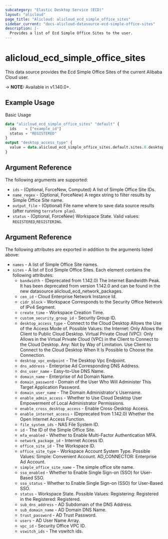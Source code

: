 ```yaml
---
subcategory: "Elastic Desktop Service (ECD)"
layout: "alicloud"
page_title: "Alicloud: alicloud_ecd_simple_office_sites"
sidebar_current: "docs-alicloud-datasource-ecd-simple-office-sites"
description: |-
  Provides a list of Ecd Simple Office Sites to the user.
---
```


# alicloud\_ecd\_simple\_office\_sites

This data source provides the Ecd Simple Office Sites of the current Alibaba Cloud user.

-> **NOTE:** Available in v1.140.0+.

## Example Usage

Basic Usage

```terraform
data "alicloud_ecd_simple_office_sites" "default" {
  ids    = ["example_id"]
  status = "REGISTERED"
}
output "desktop_access_type" {
  value = data.alicloud_ecd_simple_office_sites.default.sites.0.desktop_access_type
}

```

## Argument Reference

The following arguments are supported:

* `ids` - (Optional, ForceNew, Computed)  A list of Simple Office Site IDs.
* `name_regex` - (Optional, ForceNew) A regex string to filter results by Simple Office Site name.
* `output_file` - (Optional) File name where to save data source results (after running `terraform plan`).
* `status` - (Optional, ForceNew) Workspace State. Valid values: `REGISTERED`,`REGISTERING`. 

## Argument Reference

The following attributes are exported in addition to the arguments listed above:

* `names` - A list of Simple Office Site names.
* `sites` - A list of Ecd Simple Office Sites. Each element contains the following attributes:
	* `bandwidth` - (Deprecated from 1.142.0) The Internet Bandwidth Peak. It has been deprecated from version 1.142.0 and can be found in the new datasource alicloud_ecd_network_packages.
	* `cen_id` - Cloud Enterprise Network Instance Id.
	* `cidr_block` - Workspace Corresponds to the Security Office Network of IPv4 Segment.
	* `create_time` - Workspace Creation Time.
	* `custom_security_group_id` - Security Group ID.
	* `desktop_access_type` - Connect to the Cloud Desktop Allows the Use of the Access Mode of. Possible Values: the Internet: Only Allows the Client to Public Cloud Desktop. Virtual Private Cloud (VPC): Only Allows in the Virtual Private Cloud (VPC) in the Client to Connect to the Cloud Desktop. Any: Not by Way of Limitation. Use Client to Connect to the Cloud Desktop When It Is Possible to Choose the Connection.
	* `desktop_vpc_endpoint` - The Desktop Vpc Endpoint.
	* `dns_address` - Enterprise Ad Corresponding DNS Address.
	* `dns_user_name` - Easy-to-Use DNS Name.
	* `domain_name` - Enterprise of Ad Domain Name.
	* `domain_password` - Domain of the User Who Will Administer This Target Application Password.
	* `domain_user_name` - The Domain Administrator's Username.
	* `enable_admin_access` - Whether to Use Cloud Desktop User Empowerment of Local Administrator Permissions.
	* `enable_cross_desktop_access` - Enable Cross-Desktop Access.
	* `enable_internet_access` - (Deprecated from 1.142.0) Whether the Open Internet Access Function.	
	* `file_system_ids` - NAS File System ID.
	* `id` - The ID of the Simple Office Site.
	* `mfa_enabled` - Whether to Enable Multi-Factor Authentication MFA.
	* `network_package_id` - Internet Access ID.
	* `office_site_id` - The Workspace ID.
	* `office_site_type` - Workspace Account System Type. Possible Values: Simple: Convenient Account. AD_CONNECTOR: Enterprise Ad Account.
	* `simple_office_site_name` - The simple office site name.
	* `sso_enabled` - Whether to Enable Single Sign-on (SSO) for User-Based SSO.
	* `sso_status` - Whether to Enable Single Sign-on (SSO) for User-Based SSO.
	* `status` - Workspace State. Possible Values: Registering: Registered in the Registered: Registered.
	* `sub_dns_address` - AD Subdomain of the DNS Address.
	* `sub_domain_name` - AD Domain DNS Name.
	* `trust_password` - AD Trust Password.
	* `users` - AD User Name Array.
	* `vpc_id` - Security Office VPC ID.
	* `vswitch_ids` - The vswitch ids.
